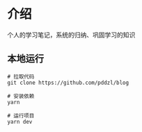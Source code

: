 # 介绍

个人的学习笔记，系统的归纳、巩固学习的知识

## 本地运行

```shell
# 拉取代码
git clone https://github.com/pddzl/blog

# 安装依赖
yarn

# 运行项目
yarn dev
```
